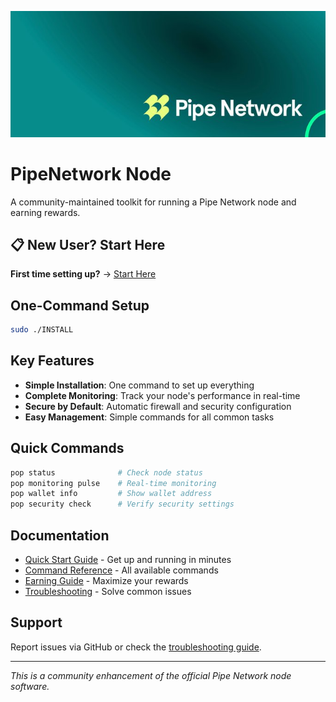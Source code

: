 ![Pipe Network](docs/images/pipe-network-pop.jpeg)

# PipeNetwork Node

A community-maintained toolkit for running a Pipe Network node and earning rewards.

## 📋 New User? Start Here

**First time setting up?** → [Start Here](START_HERE.md)

## One-Command Setup

```bash
sudo ./INSTALL
```

## Key Features

- **Simple Installation**: One command to set up everything
- **Complete Monitoring**: Track your node's performance in real-time
- **Secure by Default**: Automatic firewall and security configuration
- **Easy Management**: Simple commands for all common tasks

## Quick Commands

```bash
pop status              # Check node status
pop monitoring pulse    # Real-time monitoring
pop wallet info         # Show wallet address
pop security check      # Verify security settings
```

## Documentation

- [Quick Start Guide](docs/guides/quick-start.md) - Get up and running in minutes
- [Command Reference](docs/reference/cli.md) - All available commands
- [Earning Guide](docs/guides/earning.md) - Maximize your rewards
- [Troubleshooting](docs/reference/troubleshooting.md) - Solve common issues

## Support

Report issues via GitHub or check the [troubleshooting guide](docs/reference/troubleshooting.md).

---

*This is a community enhancement of the official Pipe Network node software.*
